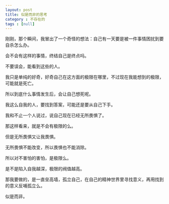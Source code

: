 ```yaml
---
layout: post
title: 似是而非的思考
category : 不存在的
tags : [null]
---
```


刚刚，那个瞬间，我冒出了一个奇怪的想法：自己有一天要是被一件事情困扰到要自杀怎么办。

会不会有这样的事情，终结自己是终点吗。

不要误会，能看到这些的人。

我只是单纯的好奇，好奇自己在这方面的极限在哪里，不过现在我能想到的极限，可能就是死亡。

所以到底什么事情发生后，会让自己想死呢。

我这么自我的人，要找到答案，可能还是要从自己下手。

我和不止一个人说过，说自己现在已经无所畏惧了。

那这样看来，就是不会有极限的么。

但是无所畏惧又让我畏惧。

无所畏惧不能改变，所以畏惧也不能消除。

所以对不害怕的害怕，是极限么。

是不是陷入自我越深，极限的阀值越高。

那我要做的，是一直垒高墙，孤立自己，在自己的精神世界里寻找意义，再用找到的意义反哺孤立么。

似是而非。
